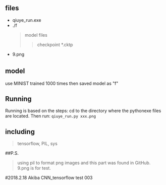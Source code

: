 ## files
* qiuye_run.exe
* ./f
    >model files
    >>checkpoint
    >>*.cktp
* 9.png

## model　
use MINIST trained 1000 times then saved model as "f"

## Running
Running is based on the steps:
cd to the directory where the pythonexe files are located. Then run:
```qiuye_run.py xxx.png```

## including
>tensorflow,
>PIL,
>sys

##P.S.
>using pil to format png images and this part was found in GitHub.
>9.png is for test.



#2018.2.18 Akiba CNN_tensorflow test 003
